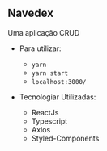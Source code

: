 ## Navedex
Uma aplicação CRUD

* Para utilizar: 
  *  ```yarn```
  * ```yarn start```
  * ```localhost:3000/```
  
* Tecnologiar Utilizadas:
  * ReactJs
  * Typescript
  * Axios
  * Styled-Components




